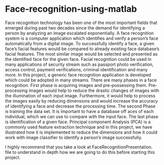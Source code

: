 # Face-recognition-using-matlab

Face recognition technology has been one of the most important fields that emerged during past two decades since the demand for identifying a person by analyzing an image escalated exponentially.
A face recognition system is a computer application which identifies and verify a person’s face automatically from a digital image. To successfully identify a face, a given face’s facial features would be compared to already existing face database’s facial features. The most similar image would be selected and presented as the identified face for the given face. Facial recognition could be used in many applications of security stream such as passport photo verification, access control, payment verifications, criminal identification and many more. In this project, a generic face recognition application is developed which could be adopted in many streams. There are many phases in a face recognition. First phase is acquiring images and pre-possessing them. Pre-processing images would help to reduce the drastic changes of images with the illumination of each input image. Furthermore, it would help to process the images easily by reducing dimensions and would increase the accuracy of identifying a face and decrease the processing time. The second Phase is training the data set. It is important to have a database off aces of each individual, which we can use to compare with the input face. The last phase is identification of a given face. Principal component Analysis (PCA) is a commonly used feature extraction technique and in this project, we have illustrated how it is implemented to reduce the dimensions and how it could work with image classifier to identify a person’s image successfully.


I highly recommend that you take a look at FaceRecognitionPresentation. file to understand in depth how we are going to do this before starting this project.
